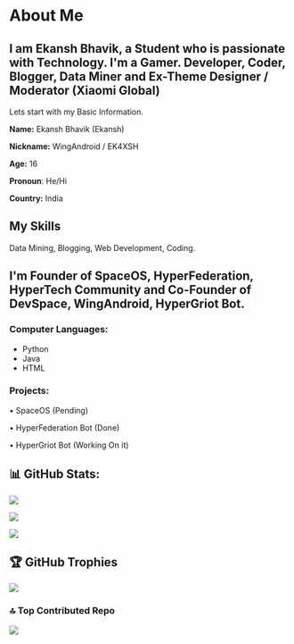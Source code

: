 # About Me

## I am Ekansh Bhavik, a Student who is passionate with Technology. I'm a Gamer. Developer, Coder, Blogger, Data Miner and Ex-Theme Designer / Moderator (Xiaomi Global)

Lets start with my Basic Information.

**Name:** Ekansh Bhavik (Ekansh)

**Nickname:** WingAndroid / EK4XSH 

**Age:** 16 

**Pronoun**: He/Hi

**Country:** India

## My Skills

Data Mining, Blogging, Web Development, Coding.

## I'm Founder of SpaceOS, HyperFederation, HyperTech Community and Co-Founder of DevSpace, WingAndroid, HyperGriot Bot.

### Computer Languages: 
- Python
- Java
- HTML

### Projects:  

 • SpaceOS (Pending)

 • HyperFederation Bot (Done)

 • HyperGriot Bot (Working On it)

 ## 📊 GitHub Stats:

![](https://github-readme-stats.vercel.app/api?username=real-ekansh&theme=dark&hide_border=false&include_all_commits=false&count_private=false)<br/>

![](https://github-readme-streak-stats.herokuapp.com/?user=real-ekansh&theme=dark&hide_border=false)<br/>

![](https://github-readme-stats.vercel.app/api/top-langs/?username=real-ekansh&theme=dark&hide_border=false&include_all_commits=false&count_private=false&layout=compact)

## 🏆 GitHub Trophies

![](https://github-profile-trophy.vercel.app/?username=real-ekansh&theme=radical&no-frame=true&no-bg=true&margin-w=4)

### 🔝 Top Contributed Repo

![](https://github-contributor-stats.vercel.app/api?username=real-ekansh&limit=5&theme=dark&combine_all_yearly_contributions=true)

 



<!--
**real-ekansh/real-ekansh** is a ✨ _special_ ✨ repository because its `README.md` (this file) appears on your GitHub profile.

Here are some ideas to get you started:

- 🔭 I’m currently working on ...
- 🌱 I’m currently learning ...
- 👯 I’m looking to collaborate on ...
- 🤔 I’m looking for help with ...
- 💬 Ask me about ...
- 📫 How to reach me: ...
- 😄 Pronouns: ...
- ⚡ Fun fact: ...
-->
